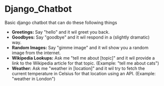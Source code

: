 # Django_Chatbot
Basic django chatbot that can do these following things 
  * **Greetings:** Say "hello" and it wil greet you back.
  * **Goodbyes:** Say "goodbye" and it wil respond in a (slightly dramatic) way. 
  * **Random Images:** Say "gimme image" and it wil show you a random image from the internet.
  * **Wikipedia Lookups:** Ask me "tell me about [topic]" and it wil provide a link to the Wikipedia article for that topic. (Example: "tell me about cats")
  * **Weather:** Ask me "weather in [location]" and it wil try to fetch the current temperature in Celsius for that location using an API. (Example: "weather in London")
